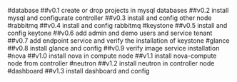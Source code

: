 #database
##v0.1 create or drop projects in mysql databases
##v0.2 install mysql and configurate controller
##v0.3 install and config other node
#rabbitmq
##v0.4 install and config rabbitmq
#keystone
##v0.5 install and config keytone
##v0.6 add admin and demo users and service tenant
##v0.7 add endpoint service and verify the installation of keystone
#glance
##v0.8 install glance and config
##v0.9 verify image service installation
#nova
##v1.0 install nova in compute node
##v1.1 install nova-compute node from controller
#neutron
##v1.2 install neutron in controller node
#dashboard
##v1.3 install dashboard and config

